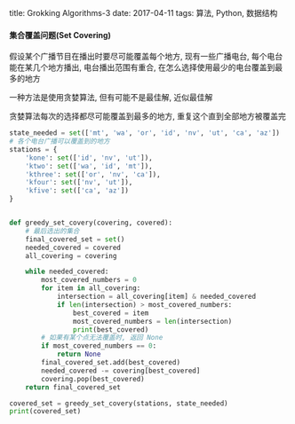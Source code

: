 title: Grokking Algorithms-3
date: 2017-04-11
tags: 算法, Python,  数据结构

#### 集合覆盖问题(Set Covering)

假设某个广播节目在播出时要尽可能覆盖每个地方, 现有一些广播电台, 每个电台能在某几个地方播出, 电台播出范围有重合, 在怎么选择使用最少的电台覆盖到最多的地方

一种方法是使用贪婪算法, 但有可能不是最佳解, 近似最佳解

贪婪算法每次的选择都尽可能覆盖到最多的地方, 重复这个直到全部地方被覆盖完

```python
state_needed = set(['mt', 'wa', 'or', 'id', 'nv', 'ut', 'ca', 'az'])
# 各个电台广播可以覆盖到的地方
stations = {
    'kone': set(['id', 'nv', 'ut']),
    'ktwo': set(['wa', 'id', 'mt']),
    'kthree': set(['or', 'nv', 'ca']),
    'kfour': set(['nv', 'ut']),
    'kfive': set(['ca', 'az'])
}


def greedy_set_covery(covering, covered):
    # 最后选出的集合
    final_covered_set = set()
    needed_covered = covered
    all_covering = covering

    while needed_covered:
        most_covered_numbers = 0
        for item in all_covering:
            intersection = all_covering[item] & needed_covered
            if len(intersection) > most_covered_numbers:
                best_covered = item
                most_covered_numbers = len(intersection)
                print(best_covered)
        # 如果有某个点无法覆盖时, 返回 None
        if most_covered_numbers == 0:
            return None
        final_covered_set.add(best_covered)
        needed_covered -= covering[best_covered]
        covering.pop(best_covered)
    return final_covered_set

covered_set = greedy_set_covery(stations, state_needed)
print(covered_set)

```